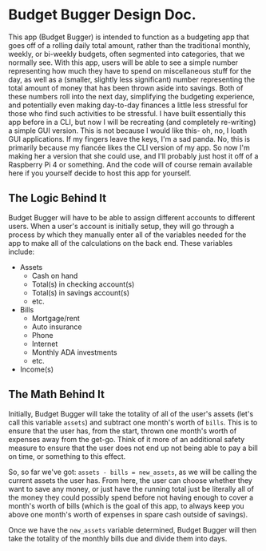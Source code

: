 # Budget Bugger Design Doc.

This app (Budget Bugger) is intended to function as a budgeting app that goes off of a
rolling daily total amount, rather than the traditional monthly, weekly, or bi-weekly
budgets, often segmented into categories, that we normally see.  With this app, users
will be able to see a simple number representing how much they have to spend on
miscellaneous stuff for the day, as well as a (smaller, slightly less significant)
number representing the total amount of money that has been thrown aside into savings.
Both of these numbers roll into the next day, simplifying the budgeting experience,
and potentially even making day-to-day finances a little less stressful for those who
find such activities to be stressful.  I have built essentially this app before in a
CLI, but now I will be recreating (and completely re-writing) a simple GUI version.
This is not because I would like this- oh, no, I loath GUI applications.  If my fingers
leave the keys, I'm a sad panda.  No, this is primarily because my fiancée likes the
CLI version of my app.  So now I'm making her a version that she could use, and I'll
probably just host it off of a Raspberry Pi 4 or something.  And the code will of course
remain available here if you yourself decide to host this app for yourself.

## The Logic Behind It

Budget Bugger will have to be able to assign different accounts to different users.
When a user's account is initially setup, they will go through a process by which
they manually enter all of the variables needed for the app to make all of the
calculations on the back end.  These variables include:

- Assets
  - Cash on hand
  - Total(s) in checking account(s)
  - Total(s) in savings account(s)
  - etc.  
- Bills
  - Mortgage/rent
  - Auto insurance
  - Phone
  - Internet
  - Monthly ADA investments
  - etc.  
- Income(s)

## The Math Behind It

Initially, Budget Bugger will take the totality of all of the user's assets (let's
call this variable `assets`) and subtract one month's worth of `bills`.  This is to
ensure that the user has, from the start, thrown one month's worth of expenses away
from the get-go.  Think of it more of an additional safety measure to ensure that
the user does not end up not being able to pay a bill on time, or something to this
effect.

So, so far we've got:
`assets - bills = new_assets`,
as we will be calling the current assets the user has.  From here, the user can
choose whether they want to save any money, or just have the running total just be
literally all of the money they could possibly spend before not having enough to
cover a month's worth of bills (which is the goal of this app, to always keep you
above one month's worth of expenses in spare cash outside of savings).

Once we have the `new_assets` variable determined, Budget Bugger will then take the
totality of the monthly bills due and divide them into days.